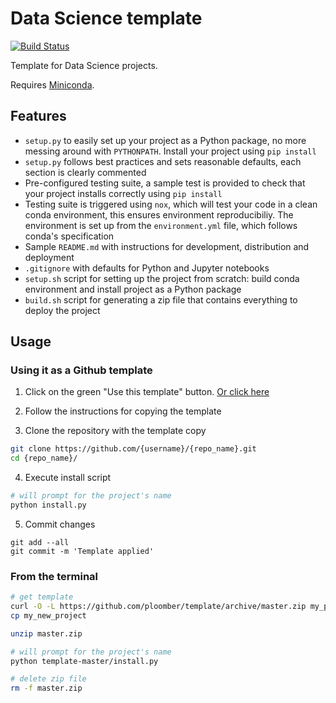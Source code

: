 # Data Science template

[![Build Status](https://travis-ci.org/ploomber/template.svg?branch=master)](https://travis-ci.org/ploomber/template)

Template for Data Science projects.

Requires [Miniconda](https://docs.conda.io/en/latest/miniconda.html).

## Features

* `setup.py` to easily set up your project as a Python package, no more messing around with `PYTHONPATH`. Install your project using `pip install`
* `setup.py` follows best practices and sets reasonable defaults, each section is clearly commented
* Pre-configured testing suite, a sample test is provided to check that your project installs correctly using `pip install`
* Testing suite is triggered using `nox`, which will test your code in a clean conda environment, this ensures environment reproducibiliy. The environment is set up from the `environment.yml` file, which follows conda's specification
* Sample `README.md` with instructions for development, distribution and deployment
* `.gitignore` with defaults for Python and Jupyter notebooks
* `setup.sh` script for setting up the project from scratch: build conda environment and install project as a Python package
* `build.sh` script for generating a zip file that contains everything to deploy the project

## Usage

### Using it as a Github template

1) Click on the green "Use this template" button. [Or click here](https://github.com/ploomber/template/generate)

2) Follow the instructions for copying the template

3) Clone the repository with the template copy

```sh
git clone https://github.com/{username}/{repo_name}.git
cd {repo_name}/
```

4) Execute install script

```sh
# will prompt for the project's name
python install.py
```

5) Commit changes

```
git add --all
git commit -m 'Template applied'
```

### From the terminal

```bash
# get template
curl -O -L https://github.com/ploomber/template/archive/master.zip my_project/
cp my_new_project

unzip master.zip

# will prompt for the project's name
python template-master/install.py

# delete zip file
rm -f master.zip
```
